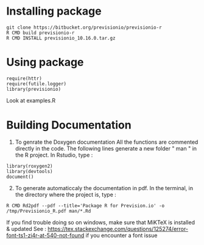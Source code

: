 # Installing package

```
git clone https://bitbucket.org/previsionio/previsionio-r
R CMD build previsionio-r
R CMD INSTALL previsionio_10.16.0.tar.gz
```

# Using package
```
require(httr)
require(futile.logger)
library(previsionio)
```

Look at examples.R

# Building Documentation 

1) To genrate the Doxygen documentation
All the functions are commented directly in the code. 
The following lines generate a new folder " man " in the R project. 
In Rstudio, type : 
```
library(roxygen2)
library(devtools)
document()
```

2) To generate automaticcaly the documentation in pdf.
In the terminal, in the directory where the project is, type : 
```
R CMD Rd2pdf --pdf --title='Package R for Prevision.io' -o /tmp/Previsionio_R.pdf man/*.Rd

```

If you find trouble doing so on windows, make sure that
MiKTeX is installed & updated
See : https://tex.stackexchange.com/questions/125274/error-font-ts1-zi4r-at-540-not-found if you encounter a font issue
